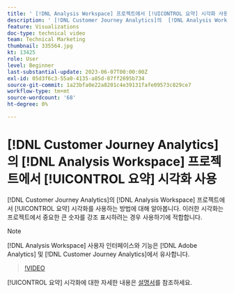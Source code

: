 ```yaml
---
title: ' [!DNL Analysis Workspace] 프로젝트에서 [!UICONTROL 요약] 시각화 사용'
description: ' [!DNL Customer Journey Analytics]의  [!DNL Analysis Workspace] 프로젝트에서 [!UICONTROL 요약] 시각화를 사용하는 방법에 대해 알아봅니다.'
feature: Visualizations
doc-type: technical video
team: Technical Marketing
thumbnail: 335564.jpg
kt: 13425
role: User
level: Beginner
last-substantial-update: 2023-06-07T00:00:00Z
exl-id: 05d3f6c3-55a0-4135-a85d-87ff2695b734
source-git-commit: 1a23bfa0e22a8201c4e39131fafe09573c829ce7
workflow-type: tm+mt
source-wordcount: '68'
ht-degree: 0%

---
```


# [!DNL Customer Journey Analytics]의 [!DNL Analysis Workspace] 프로젝트에서 [!UICONTROL 요약] 시각화 사용

[!DNL Customer Journey Analytics]의 [!DNL Analysis Workspace] 프로젝트에서 [!UICONTROL 요약] 시각화를 사용하는 방법에 대해 알아봅니다. 이러한 시각화는 프로젝트에서 중요한 큰 숫자를 강조 표시하려는 경우 사용하기에 적합합니다.

>[!NOTE]
>
>[!DNL Analysis Workspace] 사용자 인터페이스와 기능은 [!DNL Adobe Analytics] 및 [!DNL Customer Journey Analytics]에서 유사합니다.

>[!VIDEO](https://video.tv.adobe.com/v/335564/?quality=12&learn=on)

[!UICONTROL 요약] 시각화에 대한 자세한 내용은 [설명서](https://experienceleague.adobe.com/docs/analytics-platform/using/cja-workspace/visualizations/summary-number-change.html)를 참조하세요.
